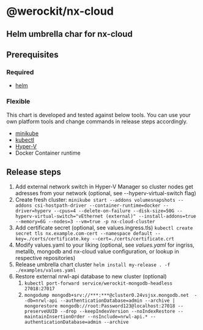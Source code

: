 # @werockit/nx-cloud

## Helm umbrella char for nx-cloud

## Prerequisites
### Required
- [helm](https://helm.sh/)
### Flexible
This chart is developed and tested against below tools. You can use your own platform tools and change commands in release steps accordingly.
- [minikube](https://minikube.sigs.k8s.io/)
- [kubectl](https://kubernetes.io/docs/tasks/tools/)
- [Hyper-V](https://learn.microsoft.com/en-us/virtualization/hyper-v-on-windows/about/)
- Docker Container runtime

## Release steps
1. Add external network switch in Hyper-V Manager so cluster nodes get adresses from your network (optional, see --hyperv-virtual-switch flag)
2. Create fresh cluster:
```minikube start --addons volumesnapshots --addons csi-hostpath-driver --container-runtime=docker --driver=hyperv --cpus=4 --delete-on-failure --disk-size=50G --hyperv-virtual-switch="vEthernet (external)" --install-addons=true --memory=6G --nodes=3 --vm=true -p nx-cloud-cluster```
3. Add certificate secret (optional, see values.ingress.tls)
```kubectl create secret tls nx.example.com-cert --namespace default --key=./certs/certificate.key --cert=./certs/certificate.crt```
4. Modify values.yaml to your liking (optional, see _values.yaml_  for ingriss, metallb, mongodb and nx-cloud value configuration, or lookup in respective repositories)
5. Release umbrella chart cluster
```helm install my-release . -f ./examples/values.yaml```
6. Restore external nrwl-api database to new cluster (optional)
   1. ```kubectl port-forward service/werockit-mongodb-headless 27018:27017```
   2. ```mongodump mongodb+srv://***:***@cluster0.24vsjsx.mongodb.net  --db=nrwl-api --authenticationDatabase=admin --archive | mongorestore mongodb://root:Password123@localhost:27018 --preserveUUID --drop --keepIndexVersion --noIndexRestore --maintainInsertionOrder --nsInclude=nrwl-api.* --authenticationDatabase=admin --archive```